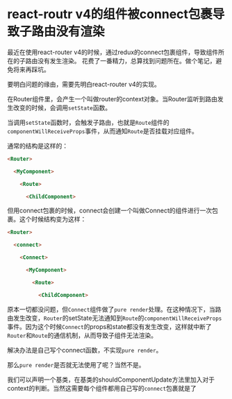 # react-routr v4的组件被connect包裹导致子路由没有渲染

最近在使用react-router v4的时候，通过redux的connect包裹组件，导致组件所在的子路由没有发生渲染。
花费了一番精力，总算找到问题所在。做个笔记，避免将来再踩坑。



要明白问题的缘由，需要先明白react-router v4的实现。

在Router组件里，会产生一个叫做router的context对象。当Router监听到路由发生改变的时候，会调用`setState`函数。

当调用`setState`函数时，会触发子路由，也就是`Route`组件的`componentWillReceiveProps`事件，从而通知`Route`是否挂载对应组件。

通常的结构是这样的：

```html
<Router>

  <MyComponent>

    <Route>

      <ChildComponent>

```



但用connect包裹的时候，connect会创建一个叫做Connect的组件进行一次包裹。这个时候结构变为这样：

```html
<Router>

  <connect>

    <Connect>

      <MyComponent>

        <Route>

          <ChildComponent>
```

原本一切都没问题，但`Connect`组件做了`pure render`处理。在这种情况下，当路由发生改变，`Router`的setState无法通知到`Route`的`componentWillReceiveProps`事件。因为这个时候`Connect`的props和state都没有发生改变，这样就中断了`Router`和`Route`的通信机制，从而导致子组件无法渲染。

解决办法是自己写个connect函数，不实现`pure render`。

那么`pure render`是否就无法使用了呢？当然不是。

我们可以声明一个基类，在基类的shouldComponentUpdate方法里加入对于context的判断。当然这需要每个组件都用自己写的`connect`包裹就是了